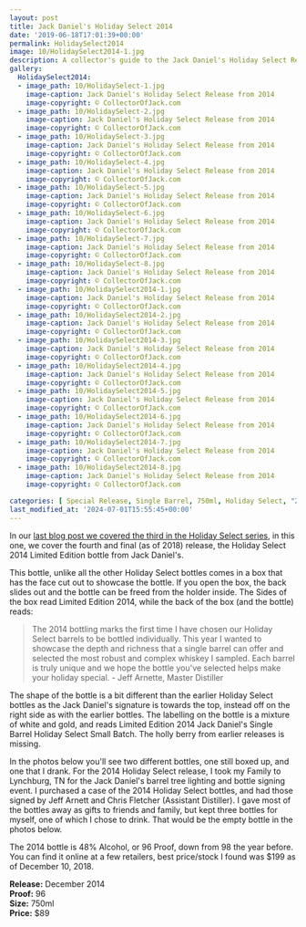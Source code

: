 ```yaml
---
layout: post
title: Jack Daniel's Holiday Select 2014
date: '2019-06-18T17:01:39+00:00'
permalink: HolidaySelect2014
image: 10/HolidaySelect2014-1.jpg
description: A collector's guide to the Jack Daniel's Holiday Select Release from 2014
gallery:
  HolidaySelect2014:
  - image_path: 10/HolidaySelect-1.jpg
    image-caption: Jack Daniel's Holiday Select Release from 2014
    image-copyright: © CollectorOfJack.com
  - image_path: 10/HolidaySelect-2.jpg
    image-caption: Jack Daniel's Holiday Select Release from 2014
    image-copyright: © CollectorOfJack.com
  - image_path: 10/HolidaySelect-3.jpg
    image-caption: Jack Daniel's Holiday Select Release from 2014
    image-copyright: © CollectorOfJack.com
  - image_path: 10/HolidaySelect-4.jpg
    image-caption: Jack Daniel's Holiday Select Release from 2014
    image-copyright: © CollectorOfJack.com
  - image_path: 10/HolidaySelect-5.jpg
    image-caption: Jack Daniel's Holiday Select Release from 2014
    image-copyright: © CollectorOfJack.com
  - image_path: 10/HolidaySelect-6.jpg
    image-caption: Jack Daniel's Holiday Select Release from 2014
    image-copyright: © CollectorOfJack.com
  - image_path: 10/HolidaySelect-7.jpg
    image-caption: Jack Daniel's Holiday Select Release from 2014
    image-copyright: © CollectorOfJack.com
  - image_path: 10/HolidaySelect-8.jpg
    image-caption: Jack Daniel's Holiday Select Release from 2014
    image-copyright: © CollectorOfJack.com
  - image_path: 10/HolidaySelect2014-1.jpg
    image-caption: Jack Daniel's Holiday Select Release from 2014
    image-copyright: © CollectorOfJack.com
  - image_path: 10/HolidaySelect2014-2.jpg
    image-caption: Jack Daniel's Holiday Select Release from 2014
    image-copyright: © CollectorOfJack.com
  - image_path: 10/HolidaySelect2014-3.jpg
    image-caption: Jack Daniel's Holiday Select Release from 2014
    image-copyright: © CollectorOfJack.com
  - image_path: 10/HolidaySelect2014-4.jpg
    image-caption: Jack Daniel's Holiday Select Release from 2014
    image-copyright: © CollectorOfJack.com
  - image_path: 10/HolidaySelect2014-5.jpg
    image-caption: Jack Daniel's Holiday Select Release from 2014
    image-copyright: © CollectorOfJack.com
  - image_path: 10/HolidaySelect2014-6.jpg
    image-caption: Jack Daniel's Holiday Select Release from 2014
    image-copyright: © CollectorOfJack.com
  - image_path: 10/HolidaySelect2014-7.jpg
    image-caption: Jack Daniel's Holiday Select Release from 2014
    image-copyright: © CollectorOfJack.com
  - image_path: 10/HolidaySelect2014-8.jpg
    image-caption: Jack Daniel's Holiday Select Release from 2014
    image-copyright: © CollectorOfJack.com

categories: [ Special Release, Single Barrel, 750ml, Holiday Select, "2014" ]
last_modified_at: '2024-07-01T15:55:45+00:00'
---
```


In our [last blog post we covered the third in the Holiday Select series](/HolidaySelect2013), in this one, we cover the fourth and final (as of 2018) release, the Holiday Select 2014 Limited Edition bottle from Jack Daniel's. 

This bottle, unlike all the other Holiday Select bottles comes in a box that has the face cut out to showcase the bottle. If you open the box, the back slides out and the bottle can be freed from the holder inside. The Sides of the box read Limited Edition 2014, while the back of the box (and the bottle) reads:

> The 2014 bottling marks the first time I have chosen our Holiday Select barrels to be bottled individually. This year I wanted to showcase the depth and richness that a single barrel can offer and selected the most robust and complex whiskey I sampled. Each barrel is truly unique and we hope the bottle you've selected helps make your holiday special. - Jeff Arnette, Master Distiller

The shape of the bottle is a bit different than the earlier Holiday Select bottles as the Jack Daniel's signature is towards the top, instead off on the right side as with the earlier bottles. The labelling on the bottle is a mixture of white and gold, and reads Limited Edition 2014 Jack Daniel's Single Barrel Holiday Select Small Batch. The holly berry from earlier releases is missing.

In the photos below you'll see two different bottles, one still boxed up, and one that I drank. For the 2014 Holiday Select release, I took my Family to Lynchburg, TN for the Jack Daniel's barrel tree lighting and bottle signing event. I purchased a case of the 2014 Holiday Select bottles, and had those signed by Jeff Arnett and Chris Fletcher (Assistant Distiller). I gave most of the bottles away as gifts to friends and family, but kept three bottles for myself, one of which I chose to drink. That would be the empty bottle in the photos below.

The 2014 bottle is 48% Alcohol, or 96 Proof, down from 98 the year before. You can find it online at a few retailers, best price/stock I found was $199 as of December 10, 2018. 

**Release:** December 2014  
**Proof:** 96  
**Size:** 750ml  
**Price:** $89  
